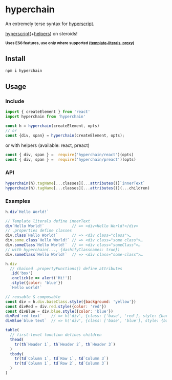 # hyperchain

An extremely terse syntax for [hyperscript].

[hyperscript]\(+[helpers]) on steroids!

<small>**Uses ES6 features, use only where supported ([template-literals][template-literals-support], [proxy][proxy-support])** </small>

[hyperscript]: https://github.com/dominictarr/hyperscript
[helpers]: https://www.npmjs.com/package/hyperscript-helpers

[Tagged Template Literals]: https://developer.mozilla.org/en/docs/Web/JavaScript/Reference/Template_literals#Tagged_template_literals
[template-literals-support]: http://caniuse.com/#feat=template-literals

[ES6 Proxy]: https://developer.mozilla.org/en/docs/Web/JavaScript/Reference/Global_Objects/Proxy
[proxy-support]: http://caniuse.com/proxy

[method chaining]: https://schier.co/blog/2013/11/14/method-chaining-in-javascript.html

## Install

```sh
npm i hyperchain
```

## Usage

### Include

```js
import { createElement } from 'react'
import hyperchain from 'hyperchain'

const h = hyperchain(createElement, opts)
// or
const {div, span} = hyperchain(createElement, opts);
```
or with helpers (available: react, preact)
```js
const { div, span } =  require('hyperchain/react')(opts)
const { div, span } =  require('hyperchain/preact')(opts)
```

### API

```js
hyperchain(h).tagName[...classes][...attributes()]`innerText`
hyperchain(h).tagName[...classes][...attributes()](...children)
```

### Examples

```js
h.div`Hello World!`
```
```js
// Template literals define innerText
div`Hello World!`            // => <div>Hello World!</div>
// .properties define classes
div.class`Hello World!`      // => <div class="class">…
div.some.class`Hello World!` // => <div class="some class">…
div.someClass`Hello World!`  // => <div class="someClass">…
// with hyperchain(..., {dashifyClassnames: true})
div.someClass`Hello World!`  // => <div class="some-class">…
```

```js
h.div
  // chained .propertyFunctions() define attributes
  .id('box')
  .onclick(e => alert('Hi!'))
  .style({color: 'blue'})
  `Hello world!`
```
```js
// reusable & composable
const div = h.div.baseClass.style({background: 'yellow'})
const divRed = div.red.style({color: 'red'})
const divBlue = div.blue.style({color: 'blue'})
divRed`red text`    // => h('div', {class: ['base', 'red'], style: {background: 'yellow', color: 'red'}}, ['red text'])
divBlue`blue text`  // => h('div', {class: ['base', 'blue'], style: {background: 'yellow', color: 'blue'}}, ['blue text'])
```
```js
table(
  // first-level function defines children
  thead(
    tr(th`Header 1`, th`Header 2`, th`Header 3`)
  )
  tbody(
    tr(td`Column 1`, td`Row 1`, td`Column 3`)
    tr(td`Column 1`, td`Row 2`, td`Column 3`)
  )
)
```
